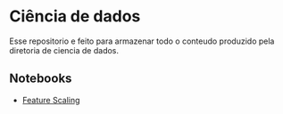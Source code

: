 # Ciência de dados
Esse repositorio e feito para armazenar todo o conteudo produzido pela diretoria de ciencia de dados.

## Notebooks

- [Feature Scaling](colab.research.google.com/TailUFPB/DataScience/tree/main/Estudos/FeatureScaling.ipynb)